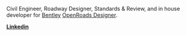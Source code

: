 Civil Engineer, Roadway Designer, Standards & Review, and in house developer for [Bentley](https://www.Bentley.com) [OpenRoads Designer](https://www.bentley.com/en/products/brands/openroads/).



**[Linkedin](https://www.linkedin.com/in/marty-robbins-610572176/)**
